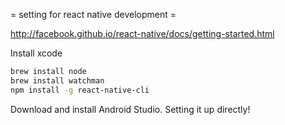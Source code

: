 = setting for react native development =

http://facebook.github.io/react-native/docs/getting-started.html

Install xcode

```bash
brew install node
brew install watchman
npm install -g react-native-cli
```


Download and install Android Studio. Setting it up directly!
